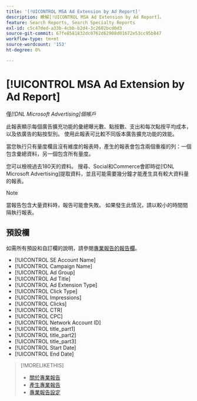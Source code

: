 ```yaml
---
title: '[!UICONTROL MSA Ad Extension by Ad Report]'
description: 瞭解[!UICONTROL MSA Ad Extension by Ad Report]。
feature: Search Reports, Search Specialty Reports
exl-id: c5c47ded-a33b-4cbb-b2d4-3c2602bcd0d3
source-git-commit: 67fe8581832dc0762d62908d01672e53cc95b847
workflow-type: tm+mt
source-wordcount: '153'
ht-degree: 0%

---
```


# [!UICONTROL MSA Ad Extension by Ad Report]

僅&#x200B;*[!DNL Microsoft Advertising]個帳戶*

此報表顯示每個廣告擴充功能的彙總曝光數、點按數、支出和每次點按平均成本，以及依廣告的點按型別。 使用此報表可比較不同版本廣告擴充功能的效能。

當您執行只有量度欄且沒有維度的報表時，產生的報表會包含兩個重複的列：一個包含彙總資料，另一個包含所有量度。<!-- all metrics? -->

您可以檢視過去180天的資料。 搜尋、Social和Commerce會即時從[!DNL Microsoft Advertising]提取資料，並且可能需要幾分鐘才能產生具有較大資料量的報表。

>[!NOTE]
>
>當報告包含大量資料時，報告可能會失敗。 如果發生此情況，請以較小的時間間隔執行報表。

## 預設欄

如需所有預設和自訂欄的說明，請參閱[專業報告的報告欄](specialty-report-columns.md)。

* [!UICONTROL SE Account Name]
* [!UICONTROL Campaign Name]
* [!UICONTROL Ad Group]
* [!UICONTROL Ad Title]
* [!UICONTROL Ad Extension Type]
* [!UICONTROL Click Type]
* [!UICONTROL Impressions]
* [!UICONTROL Clicks]
* [!UICONTROL CTR]
* [!UICONTROL CPC]
* [!UICONTROL Network Account ID]
* [!UICONTROL title_part1]<!-- segment of the ad title? -->
* [!UICONTROL title_part2]<!-- ? -->
* [!UICONTROL title_part3]<!-- ? -->
* [!UICONTROL Start Date]
* [!UICONTROL End Date]

>[!MORELIKETHIS]
>
>* [關於專業報告](specialty-report-about.md)
>* [產生專業報告](specialty-report-generate.md)
>* [專業報告設定](specialty-report-settings.md)
